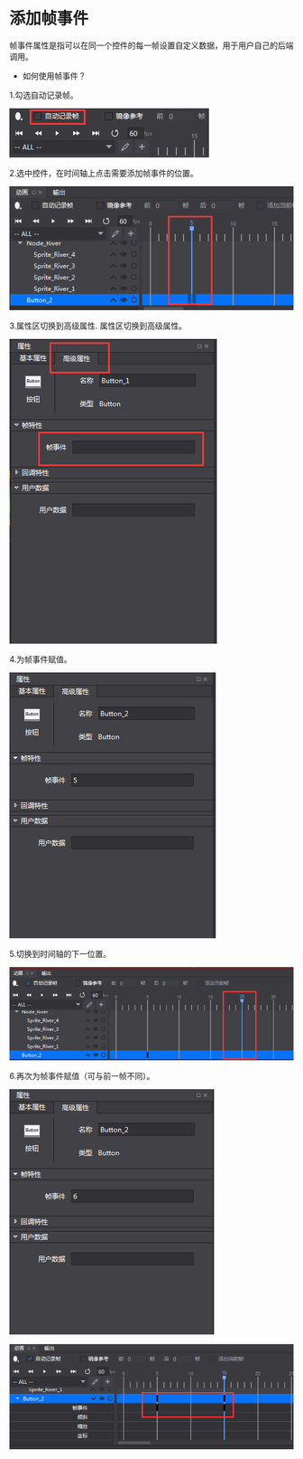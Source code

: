 # 添加帧事件
帧事件属性是指可以在同一个控件的每一帧设置自定义数据，用于用户自己的后端调用。



- 如何使用帧事件？

1.勾选自动记录帧。

![image](res/image001.png)

2.选中控件，在时间轴上点击需要添加帧事件的位置。

![image](res/image002.png)


3.属性区切换到高级属性. 属性区切换到高级属性。

![image](res/image003.png)

4.为帧事件赋值。


![image](res/image004.png)

5.切换到时间轴的下一位置。

![image](res/image005.png)

6.再次为帧事件赋值（可与前一帧不同）。


![image](res/image006.png)


![image](res/image007.png)